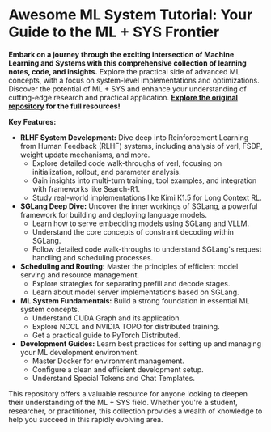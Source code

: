 # Awesome ML System Tutorial: Your Guide to the ML + SYS Frontier

**Embark on a journey through the exciting intersection of Machine Learning and Systems with this comprehensive collection of learning notes, code, and insights.** Explore the practical side of advanced ML concepts, with a focus on system-level implementations and optimizations. Discover the potential of ML + SYS and enhance your understanding of cutting-edge research and practical application. **[Explore the original repository](https://github.com/zhaochenyang20/Awesome-ML-SYS-Tutorial) for the full resources!**

**Key Features:**

*   **RLHF System Development:** Dive deep into Reinforcement Learning from Human Feedback (RLHF) systems, including analysis of verl, FSDP, weight update mechanisms, and more.
    *   Explore detailed code walk-throughs of verl, focusing on initialization, rollout, and parameter analysis.
    *   Gain insights into multi-turn training, tool examples, and integration with frameworks like Search-R1.
    *   Study real-world implementations like Kimi K1.5 for Long Context RL.
*   **SGLang Deep Dive:**  Uncover the inner workings of SGLang, a powerful framework for building and deploying language models.
    *   Learn how to serve embedding models using SGLang and VLLM.
    *   Understand the core concepts of constraint decoding within SGLang.
    *   Follow detailed code walk-throughs to understand SGLang's request handling and scheduling processes.
*   **Scheduling and Routing:** Master the principles of efficient model serving and resource management.
    *   Explore strategies for separating prefill and decode stages.
    *   Learn about model server implementations based on SGLang.
*   **ML System Fundamentals:** Build a strong foundation in essential ML system concepts.
    *   Understand CUDA Graph and its application.
    *   Explore NCCL and NVIDIA TOPO for distributed training.
    *   Get a practical guide to PyTorch Distributed.
*   **Development Guides:**  Learn best practices for setting up and managing your ML development environment.
    *   Master Docker for environment management.
    *   Configure a clean and efficient development setup.
    *   Understand Special Tokens and Chat Templates.

This repository offers a valuable resource for anyone looking to deepen their understanding of the ML + SYS field. Whether you're a student, researcher, or practitioner, this collection provides a wealth of knowledge to help you succeed in this rapidly evolving area.